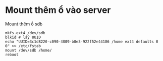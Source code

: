 # Mount thêm ổ vào server 

Mount thêm ổ sdb

    mkfs.ext4 /dev/sdb
    blkid # lấy UUID
    echo "UUID=3c1d8220-c090-4809-b0e3-922f52e44186 /home ext4 defaults 0 0" >> /etc/fstab
    mount /dev/sdb /home/
    reboot